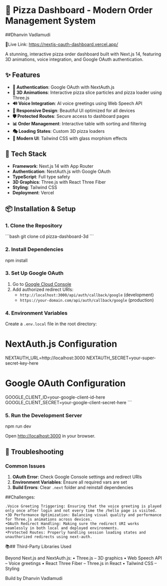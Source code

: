 # 🍕 Pizza Dashboard - Modern Order Management System
##Dhanvin Vadlamudi

👾Live Link: https://nextjs-oauth-dashboard.vercel.app/

A stunning, interactive pizza order dashboard built with Next.js 14, featuring 3D animations, voice integration, and Google OAuth authentication.

## ✨ Features
- **🔐 Authentication**: Google OAuth with NextAuth.js
- **🎨 3D Animations**: Interactive pizza slice particles and pizza loader using Three.js
- **🔊 Voice Integration**: AI voice greetings using Web Speech API
- **📱 Responsive Design**: Beautiful UI optimized for all devices
- **🛡️ Protected Routes**: Secure access to dashboard pages
- **📊 Order Management**: Interactive table with sorting and filtering
- **🎭 Loading States**: Custom 3D pizza loaders
- **🌟 Modern UI**: Tailwind CSS with glass morphism effects

## 🚀 Tech Stack

- **Framework**: Next.js 14 with App Router
- **Authentication**: NextAuth.js with Google OAuth
- **TypeScript**: Full type safety
- **3D Graphics**: Three.js with React Three Fiber
- **Styling**: Tailwind CSS
- **Deployment**: Vercel

## 📦 Installation & Setup

### 1. Clone the Repository
\`\`\`bash
git clone <your-repo-url>
cd pizza-dashboard-3d
\`\`\`

### 2. Install Dependencies

npm install

### 3. Set Up Google OAuth

1. Go to [Google Cloud Console](https://console.cloud.google.com/)
2. Add authorized redirect URIs:
   - `http://localhost:3000/api/auth/callback/google` (development)
   - `https://your-domain.com/api/auth/callback/google` (production)

### 4. Environment Variables

Create a `.env.local` file in the root directory:

# NextAuth.js Configuration
NEXTAUTH_URL=http://localhost:3000
NEXTAUTH_SECRET=your-super-secret-key-here

# Google OAuth Configuration  
GOOGLE_CLIENT_ID=your-google-client-id-here
GOOGLE_CLIENT_SECRET=your-google-client-secret-here
\`\`\`

### 5. Run the Development Server
npm run dev

Open [http://localhost:3000](http://localhost:3000) in your browser.



## 🐛 Troubleshooting

### Common Issues

1. **OAuth Error**: Check Google Console settings and redirect URIs
2. **Environment Variables**: Ensure all required vars are set
3. **Build Errors**: Clear `.next` folder and reinstall dependencies


##Challenges:


	.Voice Greeting Triggering: Ensuring that the voice greeting is played only once after login and not every time the /hello page is visited.
	•3D Performance Optimization: Balancing visual quality and performance for Three.js animations across devices.
	•OAuth Redirect Handling: Making sure the redirect URI works seamlessly in both local and deployed environments.
	•Protected Routes: Properly handling session loading states and unauthorized redirects using next-auth.



📚## Third-Party Libraries Used

Beyond Next.js and NextAuth.js:
	•	Three.js – 3D graphics
        •       Web Speech API – Voice greetings
	•	React Three Fiber – Three.js in React
	•	Tailwind CSS – Styling


Build by Dhanvin Vadlamudi
